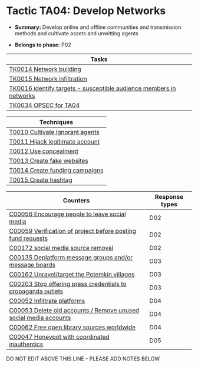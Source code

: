 # Tactic TA04: Develop Networks

* **Summary:** Develop online and offline communities and transmission methods and cultivate assets and unwitting agents

* **Belongs to phase:** P02



| Tasks |
| ----- |
| [TK0014 Network building](../tasks/TK0014.md) |
| [TK0015 Network infiltration](../tasks/TK0015.md) |
| [TK0016 identify targets - susceptible audience members in networks](../tasks/TK0016.md) |
| [TK0034 OPSEC for TA04](../tasks/TK0034.md) |



| Techniques |
| ---------- |
| [T0010 Cultivate ignorant agents](../techniques/T0010.md) |
| [T0011 Hijack legitimate account](../techniques/T0011.md) |
| [T0012 Use concealment](../techniques/T0012.md) |
| [T0013 Create fake websites](../techniques/T0013.md) |
| [T0014 Create funding campaigns](../techniques/T0014.md) |
| [T0015 Create hashtag](../techniques/T0015.md) |



| Counters | Response types |
| -------- | -------------- |
| [C00056 Encourage people to leave social media](../counters/C00056.md) | D02 |
| [C00059 Verification of project before posting fund requests](../counters/C00059.md) | D02 |
| [C00172 social media source removal](../counters/C00172.md) | D02 |
| [C00135 Deplatform message groups and/or message boards](../counters/C00135.md) | D03 |
| [C00162 Unravel/target the Potemkin villages](../counters/C00162.md) | D03 |
| [C00203 Stop offering press credentials to propaganda outlets](../counters/C00203.md) | D03 |
| [C00052 Infiltrate platforms](../counters/C00052.md) | D04 |
| [C00053 Delete old accounts / Remove unused social media accounts](../counters/C00053.md) | D04 |
| [C00062 Free open library sources worldwide](../counters/C00062.md) | D04 |
| [C00047 Honeypot with coordinated inauthentics](../counters/C00047.md) | D05 |


DO NOT EDIT ABOVE THIS LINE - PLEASE ADD NOTES BELOW